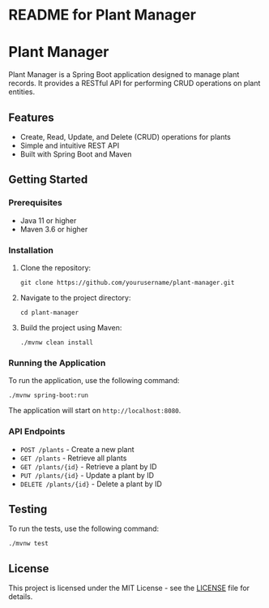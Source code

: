 # README for Plant Manager

# Plant Manager

Plant Manager is a Spring Boot application designed to manage plant records. It provides a RESTful API for performing CRUD operations on plant entities.

## Features

- Create, Read, Update, and Delete (CRUD) operations for plants
- Simple and intuitive REST API
- Built with Spring Boot and Maven

## Getting Started

### Prerequisites

- Java 11 or higher
- Maven 3.6 or higher

### Installation

1. Clone the repository:
   ```
   git clone https://github.com/yourusername/plant-manager.git
   ```

2. Navigate to the project directory:
   ```
   cd plant-manager
   ```

3. Build the project using Maven:
   ```
   ./mvnw clean install
   ```

### Running the Application

To run the application, use the following command:
```
./mvnw spring-boot:run
```

The application will start on `http://localhost:8080`.

### API Endpoints

- `POST /plants` - Create a new plant
- `GET /plants` - Retrieve all plants
- `GET /plants/{id}` - Retrieve a plant by ID
- `PUT /plants/{id}` - Update a plant by ID
- `DELETE /plants/{id}` - Delete a plant by ID

## Testing

To run the tests, use the following command:
```
./mvnw test
```

## License

This project is licensed under the MIT License - see the [LICENSE](LICENSE) file for details.